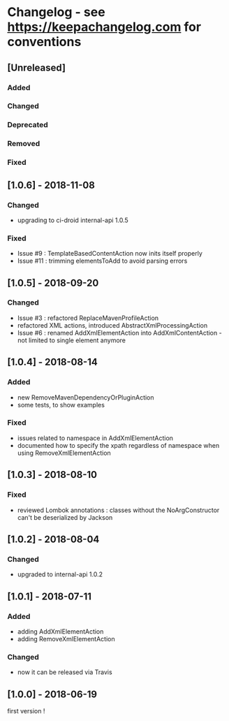 # Changelog - see https://keepachangelog.com for conventions

## [Unreleased]

### Added

### Changed

### Deprecated

### Removed

### Fixed


## [1.0.6] - 2018-11-08

### Changed
- upgrading to ci-droid internal-api 1.0.5

### Fixed
- Issue #9 : TemplateBasedContentAction now inits itself properly
- Issue #11 : trimming elementsToAdd to avoid parsing errors

## [1.0.5] - 2018-09-20

### Changed
- Issue #3 : refactored ReplaceMavenProfileAction
- refactored XML actions, introduced AbstractXmlProcessingAction 
- Issue #6 : renamed AddXmlElementAction into AddXmlContentAction - not limited to single element anymore

## [1.0.4] - 2018-08-14

### Added
- new RemoveMavenDependencyOrPluginAction
- some tests, to show examples

### Fixed
- issues related to namespace in AddXmlElementAction 
- documented how to specify the xpath regardless of namespace when using RemoveXmlElementAction

## [1.0.3] - 2018-08-10

### Fixed
- reviewed Lombok annotations : classes without the NoArgConstructor can't be deserialized by Jackson

## [1.0.2] - 2018-08-04

### Changed
- upgraded to internal-api 1.0.2

## [1.0.1] - 2018-07-11

### Added
- adding AddXmlElementAction
- adding RemoveXmlElementAction

### Changed
- now it can be released via Travis

## [1.0.0] - 2018-06-19

first version !


